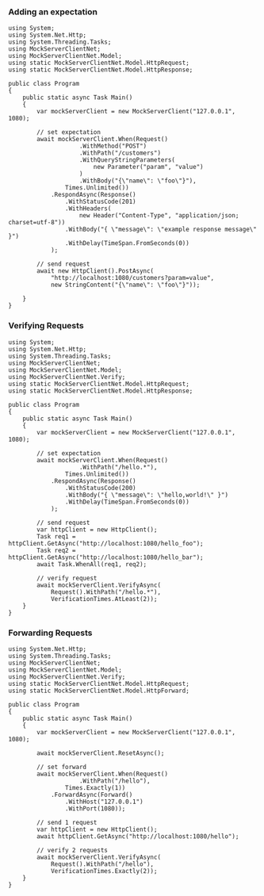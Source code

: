 ### Adding an expectation

    using System;
    using System.Net.Http;
    using System.Threading.Tasks;
    using MockServerClientNet;
    using MockServerClientNet.Model;
    using static MockServerClientNet.Model.HttpRequest;
    using static MockServerClientNet.Model.HttpResponse;

    public class Program
    {
        public static async Task Main()
        {
            var mockServerClient = new MockServerClient("127.0.0.1", 1080);

            // set expectation
            await mockServerClient.When(Request()
                        .WithMethod("POST")
                        .WithPath("/customers")
                        .WithQueryStringParameters(
                            new Parameter("param", "value")
                        )
                        .WithBody("{\"name\": \"foo\"}"),
                    Times.Unlimited())
                .RespondAsync(Response()
                    .WithStatusCode(201)
                    .WithHeaders(
                        new Header("Content-Type", "application/json; charset=utf-8"))
                    .WithBody("{ \"message\": \"example response message\" }")
                    .WithDelay(TimeSpan.FromSeconds(0))
                );

            // send request
            await new HttpClient().PostAsync(
                "http://localhost:1080/customers?param=value",
                new StringContent("{\"name\": \"foo\"}"));

        }
    }

### Verifying Requests

    using System;
    using System.Net.Http;
    using System.Threading.Tasks;
    using MockServerClientNet;
    using MockServerClientNet.Model;
    using MockServerClientNet.Verify;
    using static MockServerClientNet.Model.HttpRequest;
    using static MockServerClientNet.Model.HttpResponse;

    public class Program
    {
        public static async Task Main()
        {
            var mockServerClient = new MockServerClient("127.0.0.1", 1080);

            // set expectation
            await mockServerClient.When(Request()
                        .WithPath("/hello.*"),
                    Times.Unlimited())
                .RespondAsync(Response()
                    .WithStatusCode(200)
                    .WithBody("{ \"message\": \"hello,world!\" }")
                    .WithDelay(TimeSpan.FromSeconds(0))
                );

            // send request
            var httpClient = new HttpClient();
            Task req1 = httpClient.GetAsync("http://localhost:1080/hello_foo");
            Task req2 = httpClient.GetAsync("http://localhost:1080/hello_bar");
            await Task.WhenAll(req1, req2);

            // verify request
            await mockServerClient.VerifyAsync(
                Request().WithPath("/hello.*"),
                VerificationTimes.AtLeast(2));
        }
    }

### Forwarding Requests

    using System.Net.Http;
    using System.Threading.Tasks;
    using MockServerClientNet;
    using MockServerClientNet.Model;
    using MockServerClientNet.Verify;
    using static MockServerClientNet.Model.HttpRequest;
    using static MockServerClientNet.Model.HttpForward;

    public class Program
    {
        public static async Task Main()
        {
            var mockServerClient = new MockServerClient("127.0.0.1", 1080);

            await mockServerClient.ResetAsync();

            // set forward
            await mockServerClient.When(Request()
                        .WithPath("/hello"),
                    Times.Exactly(1))
                .ForwardAsync(Forward()
                    .WithHost("127.0.0.1")
                    .WithPort(1080));

            // send 1 request
            var httpClient = new HttpClient();
            await httpClient.GetAsync("http://localhost:1080/hello");

            // verify 2 requests
            await mockServerClient.VerifyAsync(
                Request().WithPath("/hello"),
                VerificationTimes.Exactly(2));
        }
    }